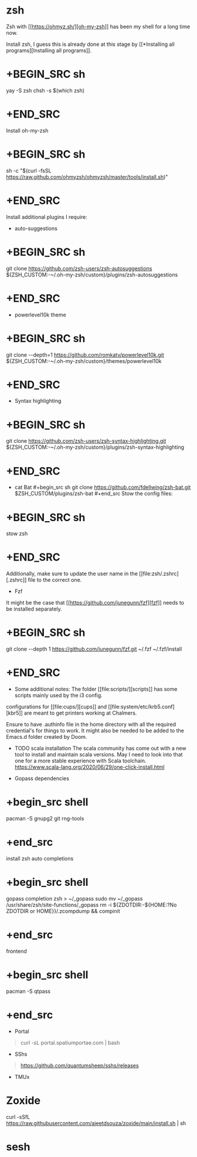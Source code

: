 # zsh

Zsh with [[https://ohmyz.sh/][oh-my-zsh]] has been my shell for a long time now.

Install zsh, I guess this is already done at this stage by [[*Installing all programs][Installing all programs]].
# +BEGIN_SRC sh
yay -S zsh
chsh -s $(which zsh)
# +END_SRC

Install oh-my-zsh
# +BEGIN_SRC sh
sh -c "$(curl -fsSL <https://raw.github.com/ohmyzsh/ohmyzsh/master/tools/install.sh>)"
# +END_SRC

Install additional plugins I require:

- auto-suggestions
# +BEGIN_SRC sh
git clone <https://github.com/zsh-users/zsh-autosuggestions> ${ZSH_CUSTOM:-~/.oh-my-zsh/custom}/plugins/zsh-autosuggestions
# +END_SRC
- powerlevel10k theme
# +BEGIN_SRC sh
git clone --depth=1 <https://github.com/romkatv/powerlevel10k.git> ${ZSH_CUSTOM:-~/.oh-my-zsh/custom}/themes/powerlevel10k
# +END_SRC
- Syntax highlighting
# +BEGIN_SRC sh
git clone <https://github.com/zsh-users/zsh-syntax-highlighting.git> ${ZSH_CUSTOM:-~/.oh-my-zsh/custom}/plugins/zsh-syntax-highlighting

# +END_SRC

- cat Bat
  #+begin_src sh
git clone <https://github.com/fdellwing/zsh-bat.git> $ZSH_CUSTOM/plugins/zsh-bat
  #+end_src
Stow the config files:
# +BEGIN_SRC sh
stow zsh
# +END_SRC
Additionally, make sure to update the user name in the [[file:zsh/.zshrc][.zshrc]] file to the correct one.

- Fzf

It might be the case that [[https://github.com/junegunn/fzf][fzf]] needs to be installed separately.

# +BEGIN_SRC sh
git clone --depth 1 <https://github.com/junegunn/fzf.git> ~/.fzf
~/.fzf/install
# +END_SRC
- Some additional notes:
The folder [[file:scripts/][scripts]] has some scripts mainly used by the i3 config.

configurations for [[file:cups/][cups]] and [[file:system/etc/krb5.conf][kbr5]] are meant to get printers working at Chalmers.

Ensure to have .authinfo file in the home directory with all the required credential's for things to work. It might also be needed to be added to the Emacs.d folder created by Doom.
- TODO scala installation
The scala community has come out with a new tool to install and maintain scala versions. May I need to look into that one for a more stable experience with Scala toolchain.
<https://www.scala-lang.org/2020/06/29/one-click-install.html>

- Gopass
dependencies
# +begin_src shell
pacman -S gnupg2 git rng-tools
# +end_src
install zsh auto completions
# +begin_src shell
 gopass completion zsh > ~/_gopass
 sudo mv ~/_gopass /usr/share/zsh/site-functions/_gopass
 rm -i ${ZDOTDIR:-${HOME:?No ZDOTDIR or HOME}}/.zcompdump && compinit

# +end_src

frontend
# +begin_src shell
pacman -S qtpass
# +end_src

- Portal

> curl -sL portal.spatiumportae.com | bash
>

- SShs

> <https://github.com/quantumsheep/sshs/releases>
>
>

- TMUx


# Zoxide

curl -sSfL https://raw.githubusercontent.com/ajeetdsouza/zoxide/main/install.sh | sh


# sesh


